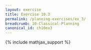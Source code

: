 ```yaml
---
layout: exercise
title: Exercise 10.3
permalink: /planning-exercises/ex_3/
breadcrumb: 10-Classical-Planning
canonical_id: ch10ex3
---
```


{% include mathjax_support %}
